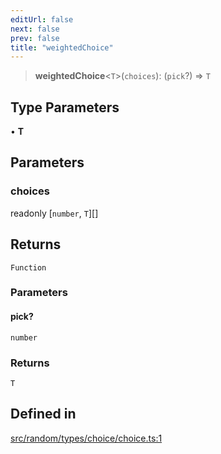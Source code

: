 ```yaml
---
editUrl: false
next: false
prev: false
title: "weightedChoice"
---
```


> **weightedChoice**\<`T`\>(`choices`): (`pick`?) => `T`

## Type Parameters

• **T**

## Parameters

### choices

readonly [`number`, `T`][]

## Returns

`Function`

### Parameters

#### pick?

`number`

### Returns

`T`

## Defined in

[src/random/types/choice/choice.ts:1](https://github.com/skyleague/axioms/blob/75fb1c5c977f1940e84e5cdcef2be336d1fd81da/src/random/types/choice/choice.ts#L1)

